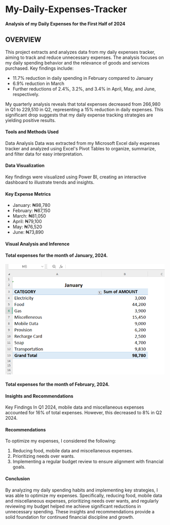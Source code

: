 # My-Daily-Expenses-Tracker
#### Analysis of my Daily Expenses for the First Half of 2024
## OVERVIEW 
This project extracts and analyzes data from my daily expenses tracker, aiming to track and reduce unnecessary expenses. The analysis focuses on my daily spending behavior and the relevance of goods and services purchased. Key findings include:

- 11.7% reduction in daily spending in February compared to January
- 6.9% reduction in March
- Further reductions of 2.4%, 3.2%, and 3.4% in April, May, and June, respectively.

My quarterly analysis reveals that total expenses decreased from 266,980 in Q1 to 229,510 in Q2, representing a 15% reduction in daily expenses. This significant drop suggests that my daily expense tracking strategies are yielding positive results.

#### Tools and Methods Used

Data Analysis
Data was extracted from my Microsoft Excel daily expenses tracker and analyzed using Excel's Pivot Tables to organize, summarize, and filter data for easy interpretation.

#### Data Visualization
Key findings were visualized using Power BI, creating an interactive dashboard to illustrate trends and insights.

#### Key Expense Metrics
- January: ₦98,780
- February: ₦87,150
- March: ₦81,050
- April: ₦79,100
- May: ₦76,520
- June: ₦73,890

#### Visual Analysis and Inference

#### Total expenses for the month of January, 2024.


![image alt](https://github.com/isaacayeni225/My-Daily-Expenses-Tracker/blob/014bbe2c334e1003f77676f7af72f56ff7f0f97c/JAN.png)


#### Total expenses for the month of February, 2024.




#### Insights and Recommendations
Key Findings
In Q1 2024, mobile data and miscellaneous expenses accounted for 16% of total expenses. However, this decreased to 8% in Q2 2024.

#### Recommendations
To optimize my expenses, I considered the following:
1. Reducing food, mobile data and miscellaneous expenses.
2. Prioritizing needs over wants.
3. Implementing a regular budget review to ensure alignment with financial goals.

#### Conclusion
By analyzing my daily spending habits and implementing key strategies, I was able to optimize my expenses. Specifically, reducing food, mobile data and miscellaneous expenses, prioritizing needs over wants, and regularly reviewing my budget helped me achieve significant reductions in unnecessary spending. These insights and recommendations provide a solid foundation for continued financial discipline and growth.   






